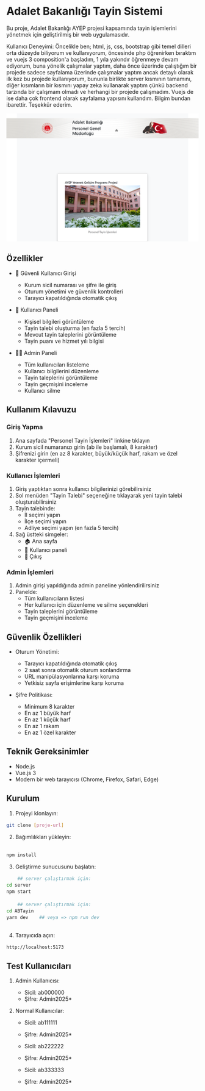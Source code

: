 # Adalet Bakanlığı Tayin Sistemi

Bu proje, Adalet Bakanlığı AYEP projesi kapsamında tayin işlemlerini yönetmek için geliştirilmiş bir web uygulamasıdır.

Kullanıcı Deneyimi: 
Öncelikle ben; html, js, css, bootstrap gibi temel dilleri orta düzeyde biliyorum ve kullanıyorum, öncesinde php öğrenirken bıraktım ve vuejs 3 composition'a başladım, 1 yıla yakındır öğrenmeye devam ediyorum, buna yönelik çalışmalar yaptım, daha önce üzerinde çalıştığım bir projede sadece sayfalama üzerinde çalışmalar yaptım ancak detaylı olarak ilk kez bu projede kullanıyorum, bununla birlikte server kısmının tamamını, diğer kısımların bir kısmını yapay zeka kullanarak yaptım çünkü backend tarzında bir çalışmam olmadı ve  herhangi bir projede çalışmadım. Vuejs de ise daha çok frontend olarak sayfalama yapısını kullandım. Bilgim bundan ibarettir. Teşekkür ederim.  

![Site Görünümü](./site-screenshot.png)

## Özellikler

- 🔐 Güvenli Kullanıcı Girişi
  - Kurum sicil numarası ve şifre ile giriş
  - Oturum yönetimi ve güvenlik kontrolleri
  - Tarayıcı kapatıldığında otomatik çıkış

- 👤 Kullanıcı Paneli
  - Kişisel bilgileri görüntüleme
  - Tayin talebi oluşturma (en fazla 5 tercih)
  - Mevcut tayin taleplerini görüntüleme
  - Tayin puanı ve hizmet yılı bilgisi

- 👨‍💼 Admin Paneli
  - Tüm kullanıcıları listeleme
  - Kullanıcı bilgilerini düzenleme
  - Tayin taleplerini görüntüleme
  - Tayin geçmişini inceleme
  - Kullanıcı silme

## Kullanım Kılavuzu

### Giriş Yapma
1. Ana sayfada "Personel Tayin İşlemleri" linkine tıklayın
2. Kurum sicil numaranızı girin (ab ile başlamalı, 8 karakter)
3. Şifrenizi girin (en az 8 karakter, büyük/küçük harf, rakam ve özel karakter içermeli)

### Kullanıcı İşlemleri
1. Giriş yaptıktan sonra kullanıcı bilgilerinizi görebilirsiniz
2. Sol menüden "Tayin Talebi" seçeneğine tıklayarak yeni tayin talebi oluşturabilirsiniz
3. Tayin talebinde:
   - İl seçimi yapın
   - İlçe seçimi yapın
   - Adliye seçimi yapın (en fazla 5 tercih)
4. Sağ üstteki simgeler:
   - 🏠 Ana sayfa
   - 👤 Kullanıcı paneli
   - 🚪 Çıkış

### Admin İşlemleri
1. Admin girişi yapıldığında admin paneline yönlendirilirsiniz
2. Panelde:
   - Tüm kullanıcıların listesi
   - Her kullanıcı için düzenleme ve silme seçenekleri
   - Tayin taleplerini görüntüleme
   - Tayin geçmişini inceleme

## Güvenlik Özellikleri

- Oturum Yönetimi:
  - Tarayıcı kapatıldığında otomatik çıkış
  - 2 saat sonra otomatik oturum sonlandırma
  - URL manipülasyonlarına karşı koruma
  - Yetkisiz sayfa erişimlerine karşı koruma

- Şifre Politikası:
  - Minimum 8 karakter
  - En az 1 büyük harf
  - En az 1 küçük harf
  - En az 1 rakam
  - En az 1 özel karakter

## Teknik Gereksinimler

- Node.js
- Vue.js 3
- Modern bir web tarayıcısı (Chrome, Firefox, Safari, Edge)

## Kurulum

1. Projeyi klonlayın:
```bash
git clone [proje-url]
```

2. Bağımlılıkları yükleyin:
```bash

npm install
```

3. Geliştirme sunucusunu başlatın:
```bash
    ## server çalıştırmak için: 
cd server
npm start

    ## server çalıştırmak için: 
cd ABTayin
yarn dev    ## veya => npm run dev 



```

4. Tarayıcıda açın:
```
http://localhost:5173
```

## Test Kullanıcıları

1. Admin Kullanıcısı:
   - Sicil: ab000000
   - Şifre: Admin2025*

2. Normal Kullanıcılar:
   - Sicil: ab111111
   - Şifre: Admin2025* 

   - Sicil: ab222222
   - Şifre: Admin2025* 

   - Sicil: ab333333
   - Şifre: Admin2025* 